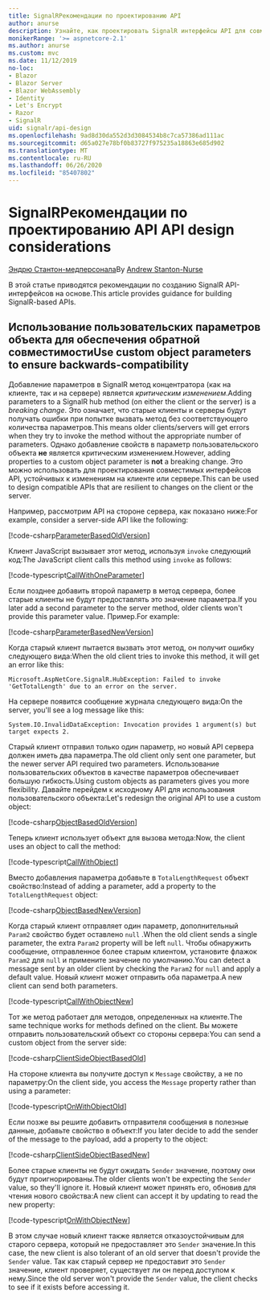 ```yaml
---
title: SignalRРекомендации по проектированию API
author: anurse
description: Узнайте, как проектировать SignalR интерфейсы API для совместимости с различными версиями приложения.
monikerRange: '>= aspnetcore-2.1'
ms.author: anurse
ms.custom: mvc
ms.date: 11/12/2019
no-loc:
- Blazor
- Blazor Server
- Blazor WebAssembly
- Identity
- Let's Encrypt
- Razor
- SignalR
uid: signalr/api-design
ms.openlocfilehash: 9ad8d30da552d3d3084534b8c7ca57386ad111ac
ms.sourcegitcommit: d65a027e78bf0b83727f975235a18863e685d902
ms.translationtype: MT
ms.contentlocale: ru-RU
ms.lasthandoff: 06/26/2020
ms.locfileid: "85407802"
---
```

# <a name="signalr-api-design-considerations"></a>SignalR<span data-ttu-id="adeb2-103">Рекомендации по проектированию API</span><span class="sxs-lookup"><span data-stu-id="adeb2-103"> API design considerations</span></span>

<span data-ttu-id="adeb2-104">[Эндрю Стантон-медперсонала](https://twitter.com/anurse)</span><span class="sxs-lookup"><span data-stu-id="adeb2-104">By [Andrew Stanton-Nurse](https://twitter.com/anurse)</span></span>

<span data-ttu-id="adeb2-105">В этой статье приводятся рекомендации по созданию SignalR API-интерфейсов на основе.</span><span class="sxs-lookup"><span data-stu-id="adeb2-105">This article provides guidance for building SignalR-based APIs.</span></span>

## <a name="use-custom-object-parameters-to-ensure-backwards-compatibility"></a><span data-ttu-id="adeb2-106">Использование пользовательских параметров объекта для обеспечения обратной совместимости</span><span class="sxs-lookup"><span data-stu-id="adeb2-106">Use custom object parameters to ensure backwards-compatibility</span></span>

<span data-ttu-id="adeb2-107">Добавление параметров в SignalR метод концентратора (как на клиенте, так и на сервере) является *критическим изменением*.</span><span class="sxs-lookup"><span data-stu-id="adeb2-107">Adding parameters to a SignalR hub method (on either the client or the server) is a *breaking change*.</span></span> <span data-ttu-id="adeb2-108">Это означает, что старые клиенты и серверы будут получать ошибки при попытке вызвать метод без соответствующего количества параметров.</span><span class="sxs-lookup"><span data-stu-id="adeb2-108">This means older clients/servers will get errors when they try to invoke the method without the appropriate number of parameters.</span></span> <span data-ttu-id="adeb2-109">Однако добавление свойств в параметр пользовательского объекта **не** является критическим изменением.</span><span class="sxs-lookup"><span data-stu-id="adeb2-109">However, adding properties to a custom object parameter is **not** a breaking change.</span></span> <span data-ttu-id="adeb2-110">Это можно использовать для проектирования совместимых интерфейсов API, устойчивых к изменениям на клиенте или сервере.</span><span class="sxs-lookup"><span data-stu-id="adeb2-110">This can be used to design compatible APIs that are resilient to changes on the client or the server.</span></span>

<span data-ttu-id="adeb2-111">Например, рассмотрим API на стороне сервера, как показано ниже:</span><span class="sxs-lookup"><span data-stu-id="adeb2-111">For example, consider a server-side API like the following:</span></span>

[!code-csharp[ParameterBasedOldVersion](api-design/sample/Samples.cs?name=ParameterBasedOldVersion)]

<span data-ttu-id="adeb2-112">Клиент JavaScript вызывает этот метод, используя `invoke` следующий код:</span><span class="sxs-lookup"><span data-stu-id="adeb2-112">The JavaScript client calls this method using `invoke` as follows:</span></span>

[!code-typescript[CallWithOneParameter](api-design/sample/Samples.ts?name=CallWithOneParameter)]

<span data-ttu-id="adeb2-113">Если позднее добавить второй параметр в метод сервера, более старые клиенты не будут предоставлять это значение параметра.</span><span class="sxs-lookup"><span data-stu-id="adeb2-113">If you later add a second parameter to the server method, older clients won't provide this parameter value.</span></span> <span data-ttu-id="adeb2-114">Пример.</span><span class="sxs-lookup"><span data-stu-id="adeb2-114">For example:</span></span>

[!code-csharp[ParameterBasedNewVersion](api-design/sample/Samples.cs?name=ParameterBasedNewVersion)]

<span data-ttu-id="adeb2-115">Когда старый клиент пытается вызвать этот метод, он получит ошибку следующего вида:</span><span class="sxs-lookup"><span data-stu-id="adeb2-115">When the old client tries to invoke this method, it will get an error like this:</span></span>

```
Microsoft.AspNetCore.SignalR.HubException: Failed to invoke 'GetTotalLength' due to an error on the server.
```

<span data-ttu-id="adeb2-116">На сервере появится сообщение журнала следующего вида:</span><span class="sxs-lookup"><span data-stu-id="adeb2-116">On the server, you'll see a log message like this:</span></span>

```
System.IO.InvalidDataException: Invocation provides 1 argument(s) but target expects 2.
```

<span data-ttu-id="adeb2-117">Старый клиент отправил только один параметр, но новый API сервера должен иметь два параметра.</span><span class="sxs-lookup"><span data-stu-id="adeb2-117">The old client only sent one parameter, but the newer server API required two parameters.</span></span> <span data-ttu-id="adeb2-118">Использование пользовательских объектов в качестве параметров обеспечивает большую гибкость.</span><span class="sxs-lookup"><span data-stu-id="adeb2-118">Using custom objects as parameters gives you more flexibility.</span></span> <span data-ttu-id="adeb2-119">Давайте перейдем к исходному API для использования пользовательского объекта:</span><span class="sxs-lookup"><span data-stu-id="adeb2-119">Let's redesign the original API to use a custom object:</span></span>

[!code-csharp[ObjectBasedOldVersion](api-design/sample/Samples.cs?name=ObjectBasedOldVersion)]

<span data-ttu-id="adeb2-120">Теперь клиент использует объект для вызова метода:</span><span class="sxs-lookup"><span data-stu-id="adeb2-120">Now, the client uses an object to call the method:</span></span>

[!code-typescript[CallWithObject](api-design/sample/Samples.ts?name=CallWithObject)]

<span data-ttu-id="adeb2-121">Вместо добавления параметра добавьте в `TotalLengthRequest` объект свойство:</span><span class="sxs-lookup"><span data-stu-id="adeb2-121">Instead of adding a parameter, add a property to the `TotalLengthRequest` object:</span></span>

[!code-csharp[ObjectBasedNewVersion](api-design/sample/Samples.cs?name=ObjectBasedNewVersion&highlight=4,9-13)]

<span data-ttu-id="adeb2-122">Когда старый клиент отправляет один параметр, дополнительный `Param2` свойство будет оставлено `null` .</span><span class="sxs-lookup"><span data-stu-id="adeb2-122">When the old client sends a single parameter, the extra `Param2` property will be left `null`.</span></span> <span data-ttu-id="adeb2-123">Чтобы обнаружить сообщение, отправленное более старым клиентом, установите флажок `Param2` для `null` и примените значение по умолчанию.</span><span class="sxs-lookup"><span data-stu-id="adeb2-123">You can detect a message sent by an older client by checking the `Param2` for `null` and apply a default value.</span></span> <span data-ttu-id="adeb2-124">Новый клиент может отправить оба параметра.</span><span class="sxs-lookup"><span data-stu-id="adeb2-124">A new client can send both parameters.</span></span>

[!code-typescript[CallWithObjectNew](api-design/sample/Samples.ts?name=CallWithObjectNew)]

<span data-ttu-id="adeb2-125">Тот же метод работает для методов, определенных на клиенте.</span><span class="sxs-lookup"><span data-stu-id="adeb2-125">The same technique works for methods defined on the client.</span></span> <span data-ttu-id="adeb2-126">Вы можете отправить пользовательский объект со стороны сервера:</span><span class="sxs-lookup"><span data-stu-id="adeb2-126">You can send a custom object from the server side:</span></span>

[!code-csharp[ClientSideObjectBasedOld](api-design/sample/Samples.cs?name=ClientSideObjectBasedOld)]

<span data-ttu-id="adeb2-127">На стороне клиента вы получите доступ к `Message` свойству, а не по параметру:</span><span class="sxs-lookup"><span data-stu-id="adeb2-127">On the client side, you access the `Message` property rather than using a parameter:</span></span>

[!code-typescript[OnWithObjectOld](api-design/sample/Samples.ts?name=OnWithObjectOld)]

<span data-ttu-id="adeb2-128">Если позже вы решите добавить отправителя сообщения в полезные данные, добавьте свойство в объект:</span><span class="sxs-lookup"><span data-stu-id="adeb2-128">If you later decide to add the sender of the message to the payload, add a property to the object:</span></span>

[!code-csharp[ClientSideObjectBasedNew](api-design/sample/Samples.cs?name=ClientSideObjectBasedNew&highlight=5)]

<span data-ttu-id="adeb2-129">Более старые клиенты не будут ожидать `Sender` значение, поэтому они будут проигнорированы.</span><span class="sxs-lookup"><span data-stu-id="adeb2-129">The older clients won't be expecting the `Sender` value, so they'll ignore it.</span></span> <span data-ttu-id="adeb2-130">Новый клиент может принять его, обновив для чтения нового свойства:</span><span class="sxs-lookup"><span data-stu-id="adeb2-130">A new client can accept it by updating to read the new property:</span></span>

[!code-typescript[OnWithObjectNew](api-design/sample/Samples.ts?name=OnWithObjectNew&highlight=2-5)]

<span data-ttu-id="adeb2-131">В этом случае новый клиент также является отказоустойчивым для старого сервера, который не предоставляет это `Sender` значение.</span><span class="sxs-lookup"><span data-stu-id="adeb2-131">In this case, the new client is also tolerant of an old server that doesn't provide the `Sender` value.</span></span> <span data-ttu-id="adeb2-132">Так как старый сервер не предоставит это `Sender` значение, клиент проверяет, существует ли он перед доступом к нему.</span><span class="sxs-lookup"><span data-stu-id="adeb2-132">Since the old server won't provide the `Sender` value, the client checks to see if it exists before accessing it.</span></span>

